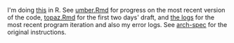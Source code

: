 I'm doing [this](https://challenge.synacor.com/) in R. See [umber.Rmd](umber.Rmd) for progress on the most recent version of the code, [topaz.Rmd](topaz.Rmd) for the first two days' draft, and [the logs](/logs) for the most recent program iteration and also my error logs. See [arch-spec](materiel/arch-spec) for the original instructions.
